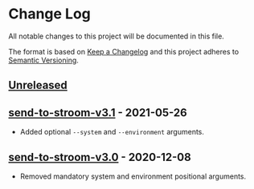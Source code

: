 # Change Log
All notable changes to this project will be documented in this file.

The format is based on [Keep a Changelog](http://keepachangelog.com/) 
and this project adheres to [Semantic Versioning](http://semver.org/).


## [Unreleased]

## [send-to-stroom-v3.1] - 2021-05-26

* Added optional `--system` and `--environment` arguments.


## [send-to-stroom-v3.0] - 2020-12-08

* Removed mandatory system and environment positional arguments.


[Unreleased]: https://github.com/gchq/stroom-clients/compare/send-to-stroom-v3.1...HEAD
[send-to-stroom-v3.1]: https://github.com/gchq/stroom-clients/compare/send-to-stroom-v3.0..send-to-stroom-v3.1
[send-to-stroom-v3.0]: https://github.com/gchq/stroom-clients/compare/send-to-stroom-v2.1..send-to-stroom-v3.0
